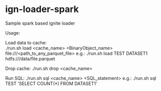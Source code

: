 # ign-loader-spark
Sample spark based ignite loader


Usage:
  
   Load data to cache:   
   ./run.sh load <cache_name> <BinaryObject_name> file:///<path_to_any_parquet_file>
   e.g.:
   ./run.sh load TEST DATASET1 hdfs:///data/file.parquet

 
  Drop cache:
   ./run.sh drop <cache_name>

 
  Run SQL:
  ./run.sh sql <cache_name>  <SQL_statement>
  e.g.:
  ./run.sh sql TEST 'SELECT COUNT(*) FROM DATASET1'
